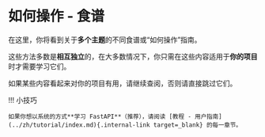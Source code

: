 # 如何操作 - 食谱

在这里，你将看到关于**多个主题**的不同食谱或“如何操作”指南。

这些方法多数是**相互独立**的，在大多数情况下，你只需在这些内容适用于**你的项目**时才需要学习它们。

如果某些内容看起来对你的项目有用，请继续查阅，否则请直接跳过它们。

!!! 小技巧

    如果你想以系统的方式**学习 FastAPI**（推荐），请阅读 [教程 - 用户指南](../zh/tutorial/index.md){.internal-link target=_blank} 的每一章节。

